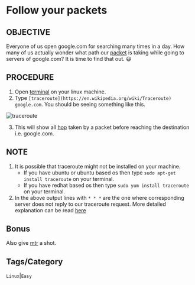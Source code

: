 Follow your packets
====================

OBJECTIVE
------------

Everyone of us open google.com for searching many times in a day. How many of us actually wonder what path our [packet](https://en.wikipedia.org/wiki/Network_packet) is taking while going to servers of google.com? It is time to find that out. :smiley:

PROCEDURE
-------------

1. Open [terminal](https://en.wikipedia.org/wiki/Traceroute) on your linux machine.
2. Type `[traceroute](https://en.wikipedia.org/wiki/Traceroute) google.com`. You should be seeing something like this.

![traceroute](https://cloud.githubusercontent.com/assets/4705438/24766145/dd14177c-1b17-11e7-921a-f5e77c160dea.gif)

3. This will show all [hop](https://en.wikipedia.org/wiki/Hop_(networking)) taken by a packet before reaching the destination i.e. google.com.

NOTE
--------------

1. It is possible that traceroute might not be installed on your machine. 
	* If you have ubuntu or ubuntu based os then type `sudo apt-get install traceroute` on your terminal.
	* If you have redhat based os then type `sudo yum install traceroute` on your terminal.
2. In the above output lines with `* * *` are the one where corresponding server does not reply to our traceroute request. More detailed explanation can be read [here](http://serverfault.com/questions/334029/what-does-mean-when-traceroute)

Bonus
---------------

Also give [mtr](https://en.wikipedia.org/wiki/MTR_(software)) a shot. 

Tags/Category
----------------

`Linux`|`Easy` 